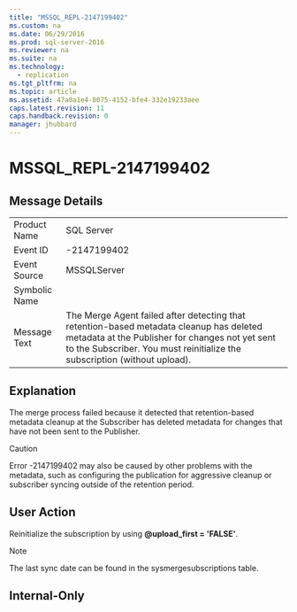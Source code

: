 ```yaml
---
title: "MSSQL_REPL-2147199402"
ms.custom: na
ms.date: 06/29/2016
ms.prod: sql-server-2016
ms.reviewer: na
ms.suite: na
ms.technology: 
  - replication
ms.tgt_pltfrm: na
ms.topic: article
ms.assetid: 47a0a1e4-8075-4152-bfe4-332e19233aee
caps.latest.revision: 11
caps.handback.revision: 0
manager: jhubbard
---
```

# MSSQL_REPL-2147199402
## Message Details  
  
|||  
|-|-|  
|Product Name|SQL Server|  
|Event ID|-2147199402|  
|Event Source|MSSQLServer|  
|Symbolic Name||  
|Message Text|The Merge Agent failed after detecting that retention-based metadata cleanup has deleted metadata at the Publisher for changes not yet sent to the Subscriber. You must reinitialize the subscription (without upload).|  
  
## Explanation  
 The merge process failed because it detected that retention-based metadata cleanup at the Subscriber has deleted metadata for changes that have not been sent to the Publisher.  
  
> [!CAUTION]  
>  Error -2147199402 may also be caused by other problems with the metadata, such as configuring the publication for aggressive cleanup or subscriber syncing outside of the retention period.  
  
## User Action  
 Reinitialize the subscription by using **@upload_first = 'FALSE'**.  
  
> [!NOTE]  
>  The last sync date can be found in the sysmergesubscriptions table.  
  
## Internal-Only